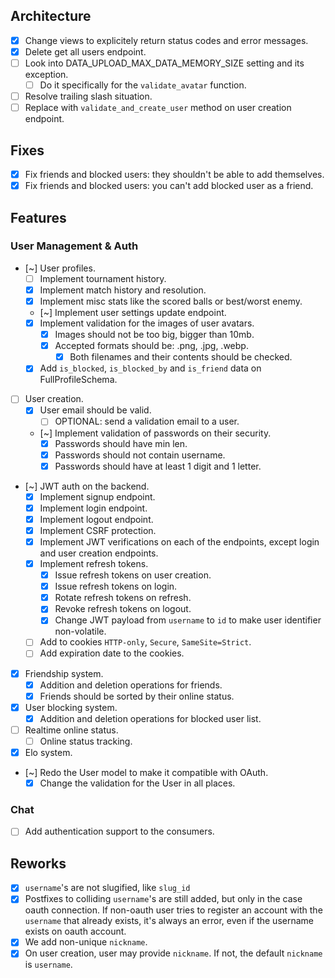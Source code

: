 ## Architecture
- [x] Change views to explicitely return status codes and error messages.
- [x] Delete get all users endpoint.
- [ ] Look into DATA_UPLOAD_MAX_DATA_MEMORY_SIZE setting and its exception.
    - [ ] Do it specifically for the `validate_avatar` function.
- [ ] Resolve trailing slash situation.
- [ ] Replace with `validate_and_create_user` method on user creation endpoint.

## Fixes
- [x] Fix friends and blocked users: they shouldn't be able to add themselves.
- [x] Fix friends and blocked users: you can't add blocked user as a friend.

## Features
### User Management & Auth
- [~] User profiles.
    - [ ] Implement tournament history.
    - [x] Implement match history and resolution.
    - [x] Implement misc stats like the scored balls or best/worst enemy.
    - [~] Implement user settings update endpoint.
    - [x] Implement validation for the images of user avatars.
        - [x] Images should not be too big, bigger than 10mb.
        - [x] Accepted formats should be: .png, .jpg, .webp.
            - [x] Both filenames and their contents should be checked.
    - [x] Add `is_blocked`, `is_blocked_by` and `is_friend` data on FullProfileSchema.
- [ ] User creation.
    - [x] User email should be valid.
      - [ ] OPTIONAL: send a validation email to a user.
  - [~] Implement validation of passwords on their security.
    - [x] Passwords should have min len.
    - [x] Passwords should not contain username.
    - [x] Passwords should have at least 1 digit and 1 letter.
- [~] JWT auth on the backend.
    - [x] Implement signup endpoint.
    - [x] Implement login endpoint.
    - [x] Implement logout endpoint.
    - [x] Implement CSRF protection.
    - [x] Implement JWT verifications on each of the endpoints, except login and user creation endpoints.
    - [x] Implement refresh tokens.
        - [x] Issue refresh tokens on user creation.
        - [x] Issue refresh tokens on login.
        - [x] Rotate refresh tokens on refresh.
        - [x] Revoke refresh tokens on logout.
        - [x] Change JWT payload from `username` to `id` to make user identifier non-volatile.
    - [ ] Add to cookies `HTTP-only`, `Secure`, `SameSite=Strict`.
    - [ ] Add expiration date to the cookies.
- [x] Friendship system.
    - [x] Addition and deletion operations for friends.
    - [x] Friends should be sorted by their online status.
- [x] User blocking system.
    - [x] Addition and deletion operations for blocked user list.
- [ ] Realtime online status.
    - [ ] Online status tracking.
- [x] Elo system.
- [~] Redo the User model to make it compatible with OAuth.
    - [x] Change the validation for the User in all places.

### Chat
- [ ] Add authentication support to the consumers.

## Reworks
- [x] `username`'s are not slugified, like `slug_id`
- [x] Postfixes to colliding `username`'s are still added, but only in the case oauth connection. If non-oauth user tries to register an account with the `username` that already exists, it's always an error, even if the username exists on oauth account.
- [x] We add non-unique `nickname`.
- [x] On user creation, user may provide `nickname`. If not, the default  `nickname` is `username`.

